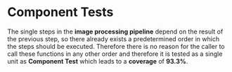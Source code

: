 # Component Tests

The single steps in the **image processing pipeline** depend on the result of the previous step, so there already exists a predetermined order in which the steps should be executed. Therefore there is no reason for the caller to call these functions in any other order and therefore it is tested as a single unit as **Component Test** which leads to a **coverage** of **93.3%**.
